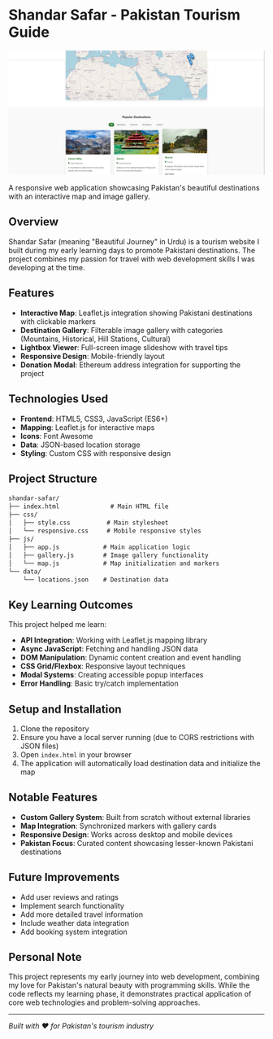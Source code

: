 # Shandar Safar - Pakistan Tourism Guide

![Prev](prev.png)

A responsive web application showcasing Pakistan's beautiful destinations with an interactive map and image gallery.

## Overview

Shandar Safar (meaning "Beautiful Journey" in Urdu) is a tourism website I built during my early learning days to promote Pakistani destinations. The project combines my passion for travel with web development skills I was developing at the time.

## Features

- **Interactive Map**: Leaflet.js integration showing Pakistani destinations with clickable markers
- **Destination Gallery**: Filterable image gallery with categories (Mountains, Historical, Hill Stations, Cultural)
- **Lightbox Viewer**: Full-screen image slideshow with travel tips
- **Responsive Design**: Mobile-friendly layout
- **Donation Modal**: Ethereum address integration for supporting the project

## Technologies Used

- **Frontend**: HTML5, CSS3, JavaScript (ES6+)
- **Mapping**: Leaflet.js for interactive maps
- **Icons**: Font Awesome
- **Data**: JSON-based location storage
- **Styling**: Custom CSS with responsive design

## Project Structure

```
shandar-safar/
├── index.html              # Main HTML file
├── css/
│   ├── style.css          # Main stylesheet
│   └── responsive.css     # Mobile responsive styles
├── js/
│   ├── app.js            # Main application logic
│   ├── gallery.js        # Image gallery functionality
│   └── map.js            # Map initialization and markers
└── data/
    └── locations.json    # Destination data
```

## Key Learning Outcomes

This project helped me learn:
- **API Integration**: Working with Leaflet.js mapping library
- **Async JavaScript**: Fetching and handling JSON data
- **DOM Manipulation**: Dynamic content creation and event handling
- **CSS Grid/Flexbox**: Responsive layout techniques
- **Modal Systems**: Creating accessible popup interfaces
- **Error Handling**: Basic try/catch implementation

## Setup and Installation

1. Clone the repository
2. Ensure you have a local server running (due to CORS restrictions with JSON files)
3. Open `index.html` in your browser
4. The application will automatically load destination data and initialize the map

## Notable Features

- **Custom Gallery System**: Built from scratch without external libraries
- **Map Integration**: Synchronized markers with gallery cards
- **Responsive Design**: Works across desktop and mobile devices
- **Pakistan Focus**: Curated content showcasing lesser-known Pakistani destinations

## Future Improvements

- Add user reviews and ratings
- Implement search functionality
- Add more detailed travel information
- Include weather data integration
- Add booking system integration

## Personal Note

This project represents my early journey into web development, combining my love for Pakistan's natural beauty with programming skills. While the code reflects my learning phase, it demonstrates practical application of core web technologies and problem-solving approaches.

---

*Built with ❤️ for Pakistan's tourism industry*